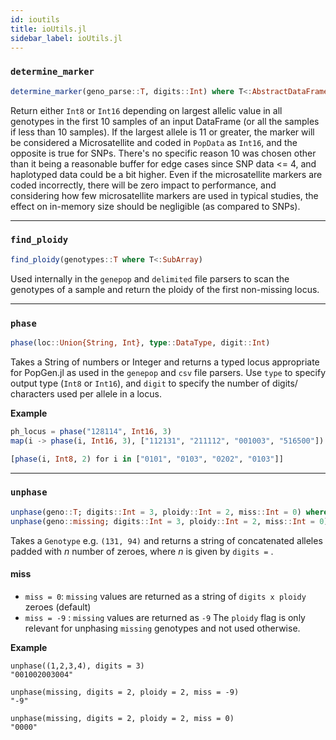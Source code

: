 ```yaml
---
id: ioutils
title: ioUtils.jl
sidebar_label: ioUtils.jl
---
```


### `determine_marker`
```julia
determine_marker(geno_parse::T, digits::Int) where T<:AbstractDataFrame
```
Return either `Int8` or `Int16` depending on largest allelic
value in all genotypes in the first 10 samples of an input 
DataFrame (or all the samples if less than 10 samples).
If the largest allele is 11 or greater, the marker will be 
considered a Microsatellite and coded in `PopData` as `Int16`, 
and the opposite is true for SNPs. There's no specific reason 
10 was chosen other than it being a reasonable buffer for edge
cases since SNP data <= 4, and haplotyped data could be a bit 
higher. Even if the microsatellite markers are coded 
incorrectly, there will be zero impact to performance,
and considering how few microsatellite markers are used in 
typical studies, the effect on in-memory size should be 
negligible (as compared to SNPs).

----

### `find_ploidy`
```julia
find_ploidy(genotypes::T where T<:SubArray)
```
Used internally in the `genepop` and `delimited` file parsers to scan the genotypes of a sample and return the ploidy of the first non-missing locus.

----

### `phase`

```julia
phase(loc::Union{String, Int}, type::DataType, digit::Int)
```
Takes a String of numbers or Integer and returns a typed locus 
appropriate for PopGen.jl as used in the `genepop` and `csv` 
file parsers. Use `type` to specify output type (`Int8` or 
`Int16`), and `digit` to specify the number of digits/
characters used per allele in a locus.

**Example**

```julia
ph_locus = phase("128114", Int16, 3)
map(i -> phase(i, Int16, 3), ["112131", "211112", "001003", "516500"])
```
```julia
[phase(i, Int8, 2) for i in ["0101", "0103", "0202", "0103"]]
```

----

### `unphase`

```julia    
unphase(geno::T; digits::Int = 3, ploidy::Int = 2, miss::Int = 0) where T <: Genotype
unphase(geno::missing; digits::Int = 3, ploidy::Int = 2, miss::Int = 0) 
```
Takes a `Genotype` e.g. `(131, 94)` and returns a string of concatenated
alleles padded with *n* number of zeroes, where *n* is given by `digits =` .

#### miss
- `miss = 0`: `missing` values are returned as a string of `digits x ploidy` zeroes (default)
- `miss = -9` : `missing` values are returned as `-9`
The `ploidy` flag is only relevant for unphasing `missing` genotypes
and not used otherwise.

**Example**
```
unphase((1,2,3,4), digits = 3)
"001002003004"

unphase(missing, digits = 2, ploidy = 2, miss = -9)
"-9"

unphase(missing, digits = 2, ploidy = 2, miss = 0)
"0000"
```